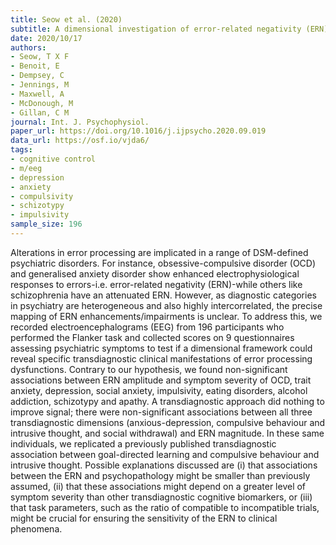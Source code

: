 ```yaml
---
title: Seow et al. (2020)
subtitle: A dimensional investigation of error-related negativity (ERN) and self-reported psychiatric symptoms
date: 2020/10/17
authors:
- Seow, T X F
- Benoit, E
- Dempsey, C
- Jennings, M
- Maxwell, A
- McDonough, M
- Gillan, C M
journal: Int. J. Psychophysiol.
paper_url: https://doi.org/10.1016/j.ijpsycho.2020.09.019
data_url: https://osf.io/vjda6/
tags:
- cognitive control
- m/eeg
- depression
- anxiety
- compulsivity
- schizotypy
- impulsivity
sample_size: 196
---
```


Alterations in error processing are implicated in a range of DSM-defined psychiatric disorders. For instance, obsessive-compulsive disorder (OCD) and generalised anxiety disorder show enhanced electrophysiological responses to errors-i.e. error-related negativity (ERN)-while others like schizophrenia have an attenuated ERN. However, as diagnostic categories in psychiatry are heterogeneous and also highly intercorrelated, the precise mapping of ERN enhancements/impairments is unclear. To address this, we recorded electroencephalograms (EEG) from 196 participants who performed the Flanker task and collected scores on 9 questionnaires assessing psychiatric symptoms to test if a dimensional framework could reveal specific transdiagnostic clinical manifestations of error processing dysfunctions. Contrary to our hypothesis, we found non-significant associations between ERN amplitude and symptom severity of OCD, trait anxiety, depression, social anxiety, impulsivity, eating disorders, alcohol addiction, schizotypy and apathy. A transdiagnostic approach did nothing to improve signal; there were non-significant associations between all three transdiagnostic dimensions (anxious-depression, compulsive behaviour and intrusive thought, and social withdrawal) and ERN magnitude. In these same individuals, we replicated a previously published transdiagnostic association between goal-directed learning and compulsive behaviour and intrusive thought. Possible explanations discussed are (i) that associations between the ERN and psychopathology might be smaller than previously assumed, (ii) that these associations might depend on a greater level of symptom severity than other transdiagnostic cognitive biomarkers, or (iii) that task parameters, such as the ratio of compatible to incompatible trials, might be crucial for ensuring the sensitivity of the ERN to clinical phenomena.
